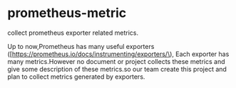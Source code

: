 # prometheus-metric

collect prometheus exporter related metrics.

Up to now,Prometheus has many useful exporters \(\[https://prometheus.io/docs/instrumenting/exporters/\), Each exporter has many metrics.However no document or project collects these metrics and  give some description of these metrics.so our team create this project and plan to collect metrics generated by exporters.



